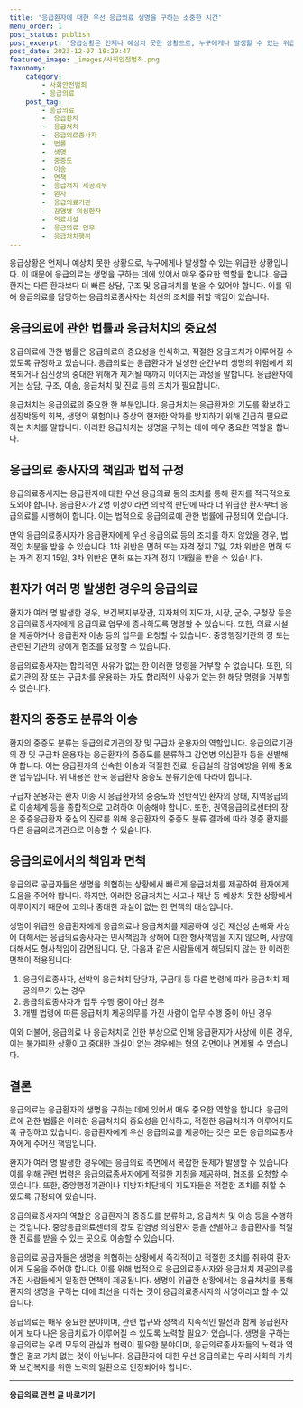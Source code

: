 ```yaml
---
title: '응급환자에 대한 우선 응급의료 생명을 구하는 소중한 시간'
menu_order: 1
post_status: publish
post_excerpt: '응급상황은 언제나 예상치 못한 상황으로, 누구에게나 발생할 수 있는 위급한 상황입니다. 이 때문에 응급의료는 생명을 구하는 데에 있어서 매우 중요한 역할을 합니다. 응급환자는 다른 환자보다 더 빠른 상담, 구조 및 응급처치를 받을 수 있어야 합니다. 이를 위해 응급의료를 담당하는 응급의료종사자는 최선의 조치를 취할 책임이 있습니다.'
post_date: 2023-12-07 19:29:47
featured_image: _images/사회안전범죄.png
taxonomy:
    category:
        - 사회안전범죄
        - 응급의료
    post_tag:
        - 응급의료
        -  응급환자
        -  응급처치
        -  응급의료종사자
        -  법률
        -  생명
        -  중증도
        -  이송
        -  면책
        -  응급처치 제공의무
        -  환자
        -  응급의료기관
        -  감염병 의심환자
        -  의료시설
        -  응급의료 업무
        -  응급처치행위
---
```



응급상황은 언제나 예상치 못한 상황으로, 누구에게나 발생할 수 있는 위급한 상황입니다. 이 때문에 응급의료는 생명을 구하는 데에 있어서 매우 중요한 역할을 합니다. 응급환자는 다른 환자보다 더 빠른 상담, 구조 및 응급처치를 받을 수 있어야 합니다. 이를 위해 응급의료를 담당하는 응급의료종사자는 최선의 조치를 취할 책임이 있습니다.

## 응급의료에 관한 법률과 응급처치의 중요성

응급의료에 관한 법률은 응급의료의 중요성을 인식하고, 적절한 응급조치가 이루어질 수 있도록 규정하고 있습니다. 응급의료는 응급환자가 발생한 순간부터 생명의 위험에서 회복되거나 심신상의 중대한 위해가 제거될 때까지 이어지는 과정을 말합니다. 응급환자에게는 상담, 구조, 이송, 응급처치 및 진료 등의 조치가 필요합니다.

응급처치는 응급의료의 중요한 한 부분입니다. 응급처치는 응급환자의 기도를 확보하고 심장박동의 회복, 생명의 위험이나 증상의 현저한 악화를 방지하기 위해 긴급히 필요로 하는 처치를 말합니다. 이러한 응급처치는 생명을 구하는 데에 매우 중요한 역할을 합니다.

## 응급의료 종사자의 책임과 법적 규정

응급의료종사자는 응급환자에 대한 우선 응급의료 등의 조치를 통해 환자를 적극적으로 도와야 합니다. 응급환자가 2명 이상이라면 의학적 판단에 따라 더 위급한 환자부터 응급의료를 시행해야 합니다. 이는 법적으로 응급의료에 관한 법률에 규정되어 있습니다.

만약 응급의료종사자가 응급환자에게 우선 응급의료 등의 조치를 하지 않았을 경우, 법적인 처분을 받을 수 있습니다. 1차 위반은 면허 또는 자격 정지 7일, 2차 위반은 면허 또는 자격 정지 15일, 3차 위반은 면허 또는 자격 정지 1개월을 받을 수 있습니다.

## 환자가 여러 명 발생한 경우의 응급의료

환자가 여러 명 발생한 경우, 보건복지부장관, 지자체의 지도자, 시장, 군수, 구청장 등은 응급의료종사자에게 응급의료 업무에 종사하도록 명령할 수 있습니다. 또한, 의료 시설을 제공하거나 응급환자 이송 등의 업무를 요청할 수 있습니다. 중앙행정기관의 장 또는 관련된 기관의 장에게 협조를 요청할 수 있습니다.

응급의료종사자는 합리적인 사유가 없는 한 이러한 명령을 거부할 수 없습니다. 또한, 의료기관의 장 또는 구급차를 운용하는 자도 합리적인 사유가 없는 한 해당 명령을 거부할 수 없습니다.

## 환자의 중증도 분류와 이송

환자의 중증도 분류는 응급의료기관의 장 및 구급차 운용자의 역할입니다. 응급의료기관의 장 및 구급차 운용자는 응급환자의 중증도를 분류하고 감염병 의심환자 등을 선별해야 합니다. 이는 응급환자의 신속한 이송과 적절한 진료, 응급실의 감염예방을 위해 중요한 업무입니다. 위 내용은 한국 응급환자 중증도 분류기준에 따라야 합니다.

구급차 운용자는 환자 이송 시 응급환자의 중증도와 전반적인 환자의 상태, 지역응급의료 이송체계 등을 종합적으로 고려하여 이송해야 합니다. 또한, 권역응급의료센터의 장은 중증응급환자 중심의 진료를 위해 응급환자의 중증도 분류 결과에 따라 경증 환자를 다른 응급의료기관으로 이송할 수 있습니다.

## 응급의료에서의 책임과 면책

응급의료 공급자들은 생명을 위협하는 상황에서 빠르게 응급처치를 제공하여 환자에게 도움을 주어야 합니다. 하지만, 이러한 응급처치는 사고나 재난 등 예상치 못한 상황에서 이루어지기 때문에 고의나 중대한 과실이 없는 한 면책의 대상입니다.

생명이 위급한 응급환자에게 응급의료나 응급처치를 제공하여 생긴 재산상 손해와 사상에 대해서는 응급의료종사자는 민사책임과 상해에 대한 형사책임을 지지 않으며, 사망에 대해서도 형사책임이 감면됩니다. 단, 다음과 같은 사람들에게 해당되지 않는 한 이러한 면책이 적용됩니다:
1. 응급의료종사자, 선박의 응급처치 담당자, 구급대 등 다른 법령에 따라 응급처치 제공의무가 있는 경우
2. 응급의료종사자가 업무 수행 중이 아닌 경우
3. 개별 법령에 따른 응급처치 제공의무를 가진 사람이 업무 수행 중이 아닌 경우

이와 더불어, 응급의료 나 응급처치로 인한 부상으로 인해 응급환자가 사상에 이른 경우, 이는 불가피한 상황이고 중대한 과실이 없는 경우에는 형의 감면이나 면제될 수 있습니다.

## 결론

응급의료는 응급환자의 생명을 구하는 데에 있어서 매우 중요한 역할을 합니다. 응급의료에 관한 법률은 이러한 응급처치의 중요성을 인식하고, 적절한 응급처치가 이루어지도록 규정하고 있습니다. 응급환자에게 우선 응급의료를 제공하는 것은 모든 응급의료종사자에게 주어진 책임입니다.

환자가 여러 명 발생한 경우에는 응급의료 측면에서 복잡한 문제가 발생할 수 있습니다. 이를 위해 관련 법령은 응급의료종사자에게 적절한 지침을 제공하며, 협조를 요청할 수 있습니다. 또한, 중앙행정기관이나 지방자치단체의 지도자들은 적절한 조치를 취할 수 있도록 규정되어 있습니다.

응급의료종사자의 역할은 응급환자의 중증도를 분류하고, 응급처치 및 이송 등을 수행하는 것입니다. 중앙응급의료센터의 장도 감염병 의심환자 등을 선별하고 응급환자를 적절한 진료를 받을 수 있는 곳으로 이송할 수 있습니다.

응급의료 공급자들은 생명을 위협하는 상황에서 즉각적이고 적절한 조치를 취하여 환자에게 도움을 주어야 합니다. 이를 위해 법적으로 응급의료종사자와 응급처치 제공의무를 가진 사람들에게 일정한 면책이 제공됩니다. 생명이 위급한 상황에서는 응급처치를 통해 환자의 생명을 구하는 데에 최선을 다하는 것이 응급의료종사자의 사명이라고 할 수 있습니다.

응급의료는 매우 중요한 분야이며, 관련 법규와 정책의 지속적인 발전과 함께 응급환자에게 보다 나은 응급치료가 이루어질 수 있도록 노력할 필요가 있습니다. 생명을 구하는 응급의료는 우리 모두의 관심과 협력이 필요한 분야이며, 응급의료종사자들의 노력과 역할은 결코 가치 없는 것이 아닙니다. 응급환자에 대한 우선 응급의료는 우리 사회의 가치와 보건복지를 위한 노력의 일환으로 인정되어야 합니다.
<!-- wp:separator -->
<hr class="wp-block-separator has-alpha-channel-opacity"/>
<!-- /wp:separator -->

<!-- wp:group {"backgroundColor":"base","layout":{"type":"constrained"}} -->
<div class="wp-block-group has-base-background-color has-background"><!-- wp:paragraph {"align":"center","fontSize":"medium"} -->
<p class="has-text-align-center has-large-font-size"><strong>응급의료 관련 글 바로가기</strong></p>
<!-- /wp:paragraph -->


<!-- wp:latest-posts
{"categories":[{"id":30822,"count":19,"description":"","link":"https://uknowlaw.com/category/%ec%9d%91%ea%b8%89%ec%9d%98%eb%a3%8c/","name":"응급의료","slug":"응급의료","taxonomy":"category","parent":0,"meta":[],"_links":{"self":[{"href":"https://uknowlaw.com/wp-json/wp/v2/categories/30822"}],"collection":[{"href":"https://uknowlaw.com/wp-json/wp/v2/categories"}],"about":[{"href":"https://uknowlaw.com/wp-json/wp/v2/taxonomies/category"}],"wp:post_type":[{"href":"https://uknowlaw.com/wp-json/wp/v2/posts?categories=30822"}],"curies":[{"name":"wp","href":"https://api.w.org/{rel}","templated":true}]}}],"postsToShow":100,"excerptLength":28,"postLayout":"grid","columns":2,"featuredImageAlign":"left","featuredImageSizeSlug":"large","fontSize":"small"} /--></div>
<!-- /wp:group -->